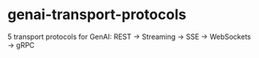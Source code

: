 # genai-transport-protocols
5 transport protocols for GenAI: REST → Streaming → SSE → WebSockets → gRPC

